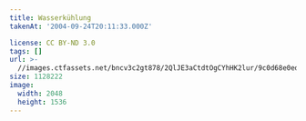 ```yaml
---
title: Wasserkühlung
takenAt: '2004-09-24T20:11:33.000Z'

license: CC BY-ND 3.0
tags: []
url: >-
  //images.ctfassets.net/bncv3c2gt878/2QlJE3aCtdtOgCYhHK2lur/9c0d68e0ed290d3e2f07b5f2c9d5d031/wasserkhlung_4560196940_o
size: 1128222
image:
  width: 2048
  height: 1536
---
```

